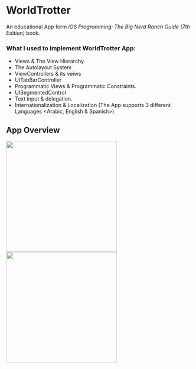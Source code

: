 # WorldTrotter 
An educational App form  *iOS Programming: The Big Nerd Ranch Guide (7th Edition)* book.

### What I used to implement WorldTrotter App: 
- Views & The View Hierarchy
- The Autolayout System
- ViewControllers & its veiws
- UITabBarController
- Programmatic Views & Programmatic Constraints.
- UISegmentedControl
- Text input & delegation.
- Internationalization & Localization (The App supports 3 different Languages <Arabic, English & Spanish>)


## App Overview 
<img src="https://user-images.githubusercontent.com/100219531/210210101-d827fab5-0397-4c84-bb04-96b605bc3b9a.gif" width="300">                          <img src="https://user-images.githubusercontent.com/100219531/210210438-3b1e9cfc-1f6d-4432-baa8-ec8fa0114566.gif" width="300">

